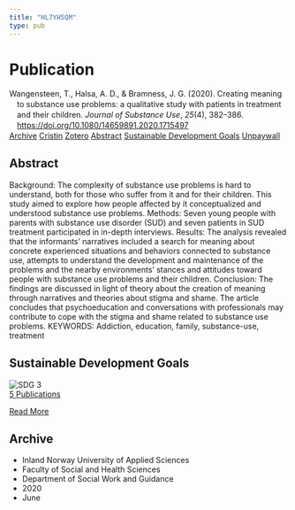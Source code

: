 ```yaml
---
title: "HL7YH5QM"
type: pub
---
```

<h1>Publication</h1>
<article id="csl-bib-container-HL7YH5QM" class="csl-bib-container">
  <div class="csl-bib-body" style="line-height: 1.35; padding-left: 1em; text-indent:-1em;">
  <div class="csl-entry">Wangensteen, T., Halsa, A. D., &amp; Bramness, J. G. (2020). Creating meaning to substance use problems: a qualitative study with patients in treatment and their children. <i>Journal of Substance Use</i>, <i>25</i>(4), 382&#x2013;386. <a href="https://doi.org/10.1080/14659891.2020.1715497">https://doi.org/10.1080/14659891.2020.1715497</a></div>
</div>
  <div class="csl-bib-buttons">
    <a href="#taxonomy-article-HL7YH5QM" class="csl-bib-button">Archive</a>
    <a href="https://app.cristin.no/results/show.jsf?id=1816183" alt="Cristin URL" class="csl-bib-button">Cristin</a>
    <a href="http://zotero.org/groups/5402882/items/HL7YH5QM" alt="Zotero URL" class="csl-bib-button">Zotero</a>
    <a href="#abstract-article-HL7YH5QM" class="csl-bib-button">Abstract</a>
    <a href="#sdg-article-HL7YH5QM" class="csl-bib-button">Sustainable Development Goals</a>
    <a href="https://doi.org/10.1080/14659891.2020.1715497" class="csl-bib-button">Unpaywall</a>
  </div>
  <div id="csl-bib-meta-container-HL7YH5QM"></div>
</article>
<div id="csl-bib-meta-HL7YH5QM" class="csl-bib-meta">
  <article id="abstract-article-HL7YH5QM" class="abstract-article">
    <h1>Abstract</h1>
    Background: The complexity of substance use problems is hard to understand, both for those who suffer from it and for their children. This study aimed to explore how people affected by it conceptualized and understood substance use problems. Methods: Seven young people with parents with substance use disorder (SUD) and seven patients in SUD treatment participated in in-depth interviews. Results: The analysis revealed that the informants’ narratives included a search for meaning about concrete experienced situations and behaviors connected to substance use, attempts to understand the development and maintenance of the problems and the nearby environments’ stances and attitudes toward people with substance use problems and their children. Conclusion: The findings are discussed in light of theory about the creation of meaning through narratives and theories about stigma and shame. The article concludes that psychoeducation and conversations with professionals may contribute to cope with the stigma and shame related to substance use problems. KEYWORDS: Addiction, education, family, substance-use, treatment
  </article>
  <article id="sdg-article-HL7YH5QM" class="sdg-article">
    <h1>Sustainable Development Goals</h1>
    <div class="sdg-container"><div id="sdg3" class="sdg"> <img src="{{< params subfolder >}}images/sdg/sdg03_en.png" class="image" alt="SDG 3"> <div class="sdg-overlay"> <a href="{{< params subfolder >}}en/archive/?sdg=3#archive" class="sdg-publication-count"><span>5</span> Publications</a> <p><a href="https://sdgs.un.org/goals/goal3" class="sdg-read-more">Read More</a></p> </div> </div></div>
  </article>
  <article id="taxonomy-article-HL7YH5QM" class="taxonomy-article">
    <h1>Archive</h1>
    <ul>
      <li>Inland Norway University of Applied Sciences</li>
      <li>Faculty of Social and Health Sciences</li>
      <li>Department of Social Work and Guidance</li>
      <li>2020</li>
      <li>June</li>
    </ul>
  </article>
</div>
